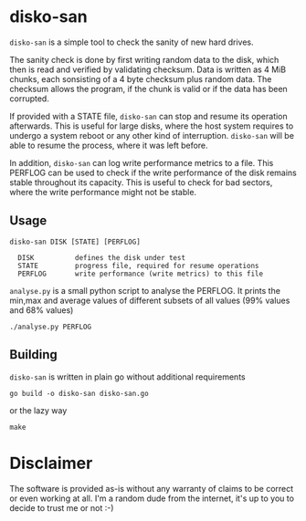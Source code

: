 # disko-san

`disko-san` is a simple tool to check the sanity of new hard drives.

The sanity check is done by first writing random data to the disk, which then is read and verified by validating checksum. Data is written as 4 MiB chunks, each sonsisting of a 4 byte checksum plus random data. The checksum allows the program, if the chunk is valid or if the data has been corrupted.

If provided with a STATE file, `disko-san` can stop and resume its operation afterwards. This is useful for large disks, where the host system requires to undergo a system reboot or any other kind of interruption. `disko-san` will be able to resume the process, where it was left before.

In addition, `disko-san` can log write performance metrics to a file. This PERFLOG can be used to check if the write performance of the disk remains stable throughout its capacity. This is useful to check for bad sectors, where the write performance might not be stable.

## Usage

    disko-san DISK [STATE] [PERFLOG]
	
	  DISK          defines the disk under test
	  STATE         progress file, required for resume operations
	  PERFLOG       write performance (write metrics) to this file

`analyse.py` is a small python script to analyse the PERFLOG. It prints the min,max and average values of different subsets of all values (99% values and 68% values)

    ./analyse.py PERFLOG

## Building

`disko-san` is written in plain go without additional requirements

    go build -o disko-san disko-san.go

or the lazy way 

    make

# Disclaimer

The software is provided as-is without any warranty of claims to be correct or even working at all. I'm a random dude from the internet, it's up to you to decide to trust me or not :-)